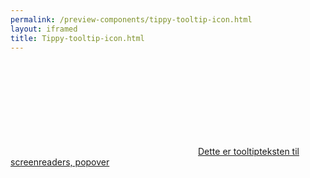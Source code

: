 ```yaml
--- 
permalink: /preview-components/tippy-tooltip-icon.html
layout: iframed 
title: Tippy-tooltip-icon.html
---
```

<div class="container py-8">
    <a href="javascript:void(0)" class="js-tippy" role="tooltip"
        data-tippy-content="Dette er en hjælpetekst i en popover"><svg class="icon-svg "  ><use xlink:href="#help-circle-outline"></use></svg><span
            class="sr-only">Dette er tooltipteksten til screenreaders,
            popover</span></a>
</div>